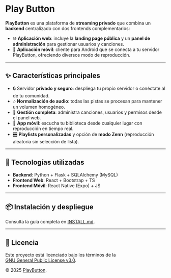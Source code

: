 # Play Button

**PlayButton** es una plataforma de **streaming privado** que combina un **backend** centralizado con dos frontends complementarios:

- 🌐 **Aplicación web**: incluye la **landing page pública** y un **panel de administración** para gestionar usuarios y canciones.
- 📱 **Aplicación móvil**: cliente para Android que se conecta a tu servidor PlayButton, ofreciendo diversos modo de reproducción.

---

## ✨ Características principales

- 🔒 Servidor **privado y seguro**: despliega tu propio servidor o conéctate al de tu comunidad.
- 🎶 **Normalización de audio**: todas las pistas se procesan para mantener un volumen homogéneo.
- 📂 **Gestión completa**: administra canciones, usuarios y permisos desde el panel web.
- 📱 **App móvil**: escucha tu biblioteca desde cualquier lugar con reproducción en tiempo real.
- 🎛️ **Playlists personalizadas** y opción de **modo Zenn** (reproducción aleatoria sin selección de lista).

---

## 🚀 Tecnologías utilizadas

- **Backend**: Python + Flask + SQLAlchemy (MySQL)
- **Frontend Web**: React + Bootstrap + TS
- **Frontend Móvil**: React Native (Expo) + JS

---

## 📦 Instalación y despliegue

Consulta la guía completa en [INSTALL.md](./INSTALL.md).

---

## 📜 Licencia

Este proyecto está licenciado bajo los términos de la  
[GNU General Public License v3.0](./LICENSE).

© 2025 [PlayButton](https://playbutton.cocinapp.com).
